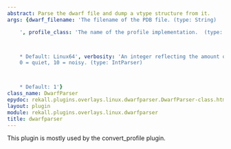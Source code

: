 ```yaml
---
abstract: Parse the dwarf file and dump a vtype structure from it.
args: {dwarf_filename: 'The filename of the PDB file. (type: String)

    ', profile_class: 'The name of the profile implementation.  (type: String)



    * Default: Linux64', verbosity: 'An integer reflecting the amount of desired output:
    0 = quiet, 10 = noisy. (type: IntParser)



    * Default: 1'}
class_name: DwarfParser
epydoc: rekall.plugins.overlays.linux.dwarfparser.DwarfParser-class.html
layout: plugin
module: rekall.plugins.overlays.linux.dwarfparser
title: dwarfparser
---
```


This plugin is mostly used by the convert_profile plugin.
